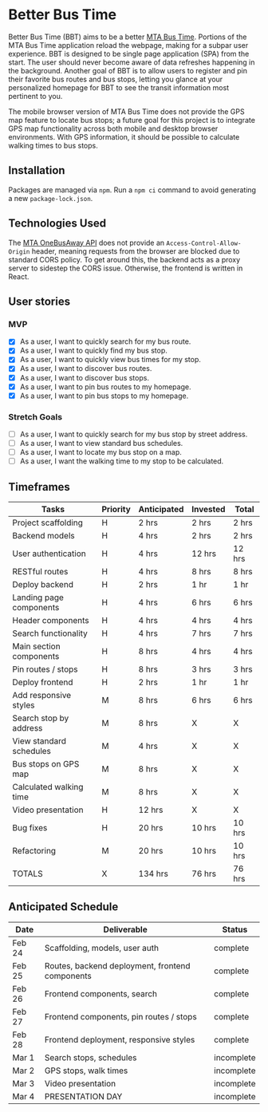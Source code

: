 # Better Bus Time

Better Bus Time (BBT) aims to be a better [MTA Bus Time](https://bustime.mta.info/). Portions of the MTA Bus Time application reload the webpage, making for a subpar user experience. BBT is designed to be single page application (SPA) from the start. The user should never become aware of data refreshes happening in the background. Another goal of BBT is to allow users to register and pin their favorite bus routes and bus stops, letting you glance at your personalized homepage for BBT to see the transit information most pertinent to you.

The mobile browser version of MTA Bus Time does not provide the GPS map feature to locate bus stops; a future goal for this project is to integrate GPS map functionality across both mobile and desktop browser environments. With GPS information, it should be possible to calculate walking times to bus stops.

## Installation

Packages are managed via `npm`. Run a `npm ci` command to avoid generating a new `package-lock.json`.

## Technologies Used

The [MTA OneBusAway API](https://bustime.mta.info/wiki/Developers/OneBusAwayRESTfulAPI) does not provide an `Access-Control-Allow-Origin` header, meaning requests from the browser are blocked due to standard CORS policy. To get around this, the backend acts as a proxy server to sidestep the CORS issue. Otherwise, the frontend is written in React.

## User stories

### MVP

-   [x] As a user, I want to quickly search for my bus route.
-   [x] As a user, I want to quickly find my bus stop.
-   [x] As a user, I want to quickly view bus times for my stop.
-   [x] As a user, I want to discover bus routes.
-   [x] As a user, I want to discover bus stops.
-   [x] As a user, I want to pin bus routes to my homepage.
-   [x] As a user, I want to pin bus stops to my homepage.

### Stretch Goals

-   [ ] As a user, I want to quickly search for my bus stop by street address.
-   [ ] As a user, I want to view standard bus schedules.
-   [ ] As a user, I want to locate my bus stop on a map.
-   [ ] As a user, I want the walking time to my stop to be calculated.

## Timeframes

| Tasks                   | Priority | Anticipated | Invested | Total  |
| ----------------------- | -------- | ----------- | -------- | ------ |
| Project scaffolding     | H        | 2 hrs       | 2 hrs    | 2 hrs  |
| Backend models          | H        | 4 hrs       | 2 hrs    | 2 hrs  |
| User authentication     | H        | 4 hrs       | 12 hrs   | 12 hrs |
| RESTful routes          | H        | 4 hrs       | 8 hrs    | 8 hrs  |
| Deploy backend          | H        | 2 hrs       | 1 hr     | 1 hr   |
| Landing page components | H        | 4 hrs       | 6 hrs    | 6 hrs  |
| Header components       | H        | 4 hrs       | 4 hrs    | 4 hrs  |
| Search functionality    | H        | 4 hrs       | 7 hrs    | 7 hrs  |
| Main section components | H        | 8 hrs       | 4 hrs    | 4 hrs  |
| Pin routes / stops      | H        | 8 hrs       | 3 hrs    | 3 hrs  |
| Deploy frontend         | H        | 2 hrs       | 1 hr     | 1 hr   |
| Add responsive styles   | M        | 8 hrs       | 6 hrs    | 6 hrs  |
| Search stop by address  | M        | 8 hrs       | X        | X      |
| View standard schedules | M        | 4 hrs       | X        | X      |
| Bus stops on GPS map    | M        | 8 hrs       | X        | X      |
| Calculated walking time | M        | 8 hrs       | X        | X      |
| Video presentation      | H        | 12 hrs      | X        | X      |
| Bug fixes               | H        | 20 hrs      | 10 hrs   | 10 hrs |
| Refactoring             | M        | 20 hrs      | 10 hrs   | 10 hrs |
| TOTALS                  | X        | 134 hrs     | 76 hrs   | 76 hrs |

## Anticipated Schedule

| Date   | Deliverable                                     | Status     |
| ------ | ----------------------------------------------- | ---------- |
| Feb 24 | Scaffolding, models, user auth                  | complete   |
| Feb 25 | Routes, backend deployment, frontend components | complete   |
| Feb 26 | Frontend components, search                     | complete   |
| Feb 27 | Frontend components, pin routes / stops         | complete   |
| Feb 28 | Frontend deployment, responsive styles          | complete   |
| Mar 1  | Search stops, schedules                         | incomplete |
| Mar 2  | GPS stops, walk times                           | incomplete |
| Mar 3  | Video presentation                              | incomplete |
| Mar 4  | PRESENTATION DAY                                | incomplete |

